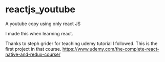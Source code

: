 # reactjs_youtube
A youtube copy using only react JS

I made this when learning react.

Thanks to steph grider for teaching udemy tutorial I followed. This is the first project in that course. 
https://www.udemy.com/the-complete-react-native-and-redux-course/
